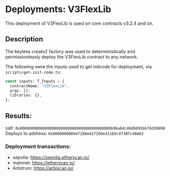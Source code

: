 # Deployments: V3FlexLib

This deployment of V3FlexLib is used on core contracts v3.2.4 and on.

## Description

The keyless create2 factory was used to deterministically and permissionlessly deploy the V3FlexLib contract to any network.

The following were the inputs used to get initcode for deployment, via `scripts/get-init-code.ts`:

```typescript
const inputs: T_Inputs = {
  contractName: "V3FlexLib",
  args: [],
  libraries: {},
};
```

## Results:

salt: `0x0000000000000000000000000000000000000000b96a6dc40db095bb78d30098`
Deploys to address: `0x00000000Db6f2EBe627260e411E6c973B7c48A62`

### Deployment transactions:

- sepolia: https://sepolia.etherscan.io/
- mainnet: https://etherscan.io/
- Arbitrum: https://arbiscan.io/
